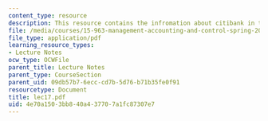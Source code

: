 ```yaml
---
content_type: resource
description: This resource contains the infromation about citibank in this course.
file: /media/courses/15-963-management-accounting-and-control-spring-2007/4e70a1503bb840a437707a1fc87307e7_lec17.pdf
file_type: application/pdf
learning_resource_types:
- Lecture Notes
ocw_type: OCWFile
parent_title: Lecture Notes
parent_type: CourseSection
parent_uid: 09db57b7-6ecc-cd7b-5d76-b71b35fe0f91
resourcetype: Document
title: lec17.pdf
uid: 4e70a150-3bb8-40a4-3770-7a1fc87307e7
---
```


